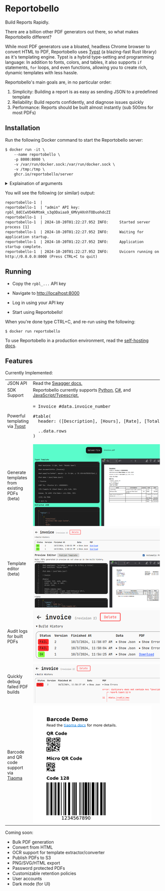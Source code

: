# Reportobello

Build Reports Rapidly.

There are a billion other PDF generators out there, so what makes Reportobello different?

While most PDF generators use a bloated, headless Chrome browser to convert HTML to PDF,
Reportobello uses [Typst](https://typst.app) (a blazing-fast Rust library) as it's templating engine.
Typst is a hybrid type-setting and programming language:
In addition to fonts, colors, and tables, it also supports `if` statements, `for` loops, and even functions,
allowing you to create rich, dynamic templates with less hassle.

Reportobello's main goals are, in no particular order:

1. Simplicity: Building a report is as easy as sending JSON to a predefined template
2. Reliability: Build reports confidently, and diagnose issues quickly
3. Performance: Reports should be built almost instantly (sub 500ms for most PDFs)

## Installation

Run the following Docker command to start the Reportobello server:

```
$ docker run -it \
    --name reportobello \
    -p 8000:8000 \
    -v /var/run/docker.sock:/var/run/docker.sock \
    -v /tmp:/tmp \
    ghcr.io/reportobello/server
```

<details>
    <summary>Explaination of arguments</summary>

* `-it`: Run in an interactive terminal, needed to properly show color.
* `-p`: Expose Reportobello on port 8000.
* `-v`: This mounts the host Docker socket into the container. This allows Reportobello to spin-off containers during PDF generation/extraction.

</details>

You will see the following (or similar) output:

```
reportobello-1  |
reportobello-1  | "admin" API key: rpbl_8dCCwVD4kMtmk_s3qODaiaa9_6MVyHXnhTODuohdcZI
reportobello-1  |
reportobello-1  | 2024-10-20T01:22:27.952 INFO:     Started server process [1]
reportobello-1  | 2024-10-20T01:22:27.952 INFO:     Waiting for application startup.
reportobello-1  | 2024-10-20T01:22:27.952 INFO:     Application startup complete.
reportobello-1  | 2024-10-20T01:22:27.952 INFO:     Uvicorn running on http://0.0.0.0:8000 (Press CTRL+C to quit)
```

## Running

* Copy the `rpbl_...` API key

* Navigate to [http://localhost:8000]()

* Log in using your API key

* Start using Reportobello!

When you're done type CTRL+C, and re-run using the following:

```
$ docker run reportobello
```

To use Reportobello in a production environment, read the [self-hosting docs](https://reportobello.com/docs/self-hosting).

## Features

Currently Implemented:

<table>
  <tr>
    <td>JSON API</td>
    <td>Read the <a href="https://reportobello.com/swagger">Swagger docs.</a></td>
  </tr>
  <tr>
    <td>SDK Support</td>
    <td>Reportobello currently supports <a href="https://reportobello.com/docs/libraries/python.html">Python</a>, <a href="https://reportobello.com/docs/libraries/csharp.html">C#</a>, and <a href="https://reportobello.com/docs/libraries/typescript.html">JavaScript/Typescript.
  </tr>
  <tr>
    <td>Powerful templating via <a href="https://typst.app/docs/reference">Typst</a></td>
    <td><pre lang="typst">= Invoice #data.invoice_number&#10;&#10;#table(&#10;  header: ([Description], [Hours], [Rate], [Total]),&#10;&#10;  ..data.rows&#10;)</pre>
    </td>
  </tr>
  <tr>
    <td>Generate templates from existing PDFs (beta)</td>
    <td><img alt="Extract template from existing PDF" src="./docs/img/extract-example.png" /></td>
  </tr>
  <tr>
    <td>Template editor (beta)</td>
    <td><img alt="Typst PDF editor example" src="./docs/img/editor.png" /></td>
  </tr>
  <tr>
    <td>Audit logs for built PDFs</td>
    <td><img alt="Audit log example" src="./docs/img/audit-logs.png" /></td>
  </tr>
  <tr>
    <td>Quickly debug failed PDF builds</td>
    <td><img alt="Audit log example" src="./docs/img/debug-error.png" /></td>
  </tr>
  <tr>
    <td>Barcode and QR code support via <a href="https://typst.app/universe/package/tiaoma">Tiaoma</a>
    <td><img alt="Audit log example" src="./docs/img/barcode-example.png" /></td>
  </tr>
</table>

Coming soon:

* Bulk PDF generation
* Convert from HTML
* OCR support for template extractor/converter
* Publish PDFs to S3
* PNG/SVG/HTML export
* Password protected PDFs
* Customizable retention policies
* User accounts
* Dark mode (for UI)
